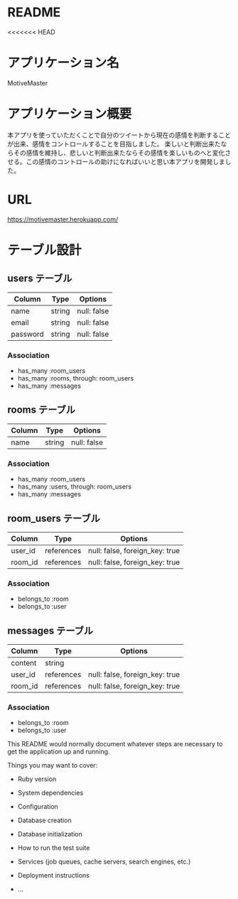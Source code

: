 # README

<<<<<<< HEAD
# アプリケーション名
MotiveMaster

# アプリケーション概要
本アプリを使っていただくことで自分のツイートから現在の感情を判断することが出来、感情をコントロールすることを目指しました。
楽しいと判断出来たならその感情を維持し、悲しいと判断出来たならその感情を楽しいものへと変化させる。この感情のコントロールの助けになればいいと思い本アプリを開発しました。

# URL
https://motivemaster.herokuapp.com/


# テーブル設計

## users テーブル

| Column   | Type   | Options     |
| -------- | ------ | ----------- |
| name     | string | null: false |
| email    | string | null: false |
| password | string | null: false |

### Association
- has_many :room_users
- has_many :rooms, through: room_users
- has_many :messages

## rooms テーブル

| Column | Type   | Options     |
| ------ | ------ | ----------- |
| name  | string | null: false |

### Association
- has_many :room_users
- has_many :users, through: room_users
- has_many :messages

## room_users テーブル

| Column  | Type    | Options                        |
| ------- | ------- | ------------------------------ |
| user_id | references | null: false, foreign_key: true |
| room_id | references | null: false, foreign_key: true |

### Association

- belongs_to :room
- belongs_to :user

## messages テーブル

| Column  | Type    | Options                        |
| ------- |  ------- | ------------------------------ |
| content    | string  |
| user_id | references | null: false, foreign_key: true |
| room_id | references | null: false, foreign_key: true |

### Association

- belongs_to :room
- belongs_to :user

This README would normally document whatever steps are necessary to get the
application up and running.

Things you may want to cover:

* Ruby version

* System dependencies

* Configuration

* Database creation

* Database initialization

* How to run the test suite

* Services (job queues, cache servers, search engines, etc.)

* Deployment instructions

* ...


